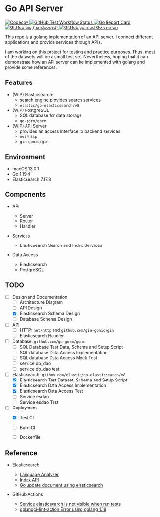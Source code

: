 # Go API Server

<div>
  <a href="https://codecov.io/github/tainvecs/garage" >
    <img src="https://img.shields.io/codecov/c/github/tainvecs/garage?flag=apisrv&token=A508HNNW6R&style=for-the-badge&logo=codecov" alt="Codecov" >
  </a>
  <a href="https://github.com/tainvecs/garage/actions/workflows/apisrv_test.yaml" >
    <img src="https://img.shields.io/github/workflow/status/tainvecs/garage/APISRV%20Unit%20Tests?label=Unit%20Tests&style=for-the-badge&logo=github" alt="GitHub Test Workflow Status">
  <a>
  <a href="https://goreportcard.com/report/github.com/tainvecs/garage/apisrv" >
    <img src="https://goreportcard.com/badge/github.com/tainvecs/garage/apisrv?style=for-the-badge" alt="Go Report Card" >
  </a>
  <a href="https://github.com/tainvecs/garage/tags" >
    <img src="https://img.shields.io/badge/TAG-APISRV%2Fv0.0.1-blue?style=for-the-badge" alt="GitHub tag (hardcoded)">
  </a>
  <a href="https://github.com/tainvecs/garage/blob/main/apisrv/go.mod" >
    <img src="https://img.shields.io/github/go-mod/go-version/tainvecs/garage?filename=apisrv%2Fgo.mod&style=for-the-badge&logo=go" alt="GitHub go.mod Go version">
  </a>
</div>
<p></p>

This repo is a golang implementation of an API server.
I connect different applications and provide services through APIs. </br >

I am working on this project for testing and practice purposes.
Thus, most of the datasets will be a small test set.
Nevertheless, hoping that it can demonstrate how an API server can be implemented with golang and provide some references.


## Features
- (WIP) Elasticsearch:
    - search engine provides search services
    - `elastic/go-elasticsearch/v8`
- (WIP) PostgreSQL
    - SQL database for data storage
    - `go-gorm/gorm`
- (WIP) API Server
    - provides an access interface to backend services
    - `net/http`
    - `gin-gonic/gin`


## Environment
- macOS 13.0.1
- Go 1.19.4
- Elasticsearch 7.17.8


## Components
- API
  - Server
  - Router
  - Handler

- Services
  - Elasticsearch Search and Index Services

- Data Access
  - Elasticsearch
  - PostgreSQL


## TODO
- [ ] Design and Documentation
  - [ ] Architecture Diagram
  - [ ] API Design
  - [x] Elasticsearch Schema Design
  - [ ] Database Schema Design

- [ ] API
  - [ ] HTTP: `net/http` and `github.com/gin-gonic/gin`
  - [ ] Elasticsearch Handler

- [ ] Database: `github.com/go-gorm/gorm`
  - [ ] SQL Database Test Data, Schema and Setup Script
  - [ ] SQL database Data Access Implementation
  - [ ] SQL database Data Access Mock Test
  - [ ] service db_dao
  - [ ] service db_dao test

- [ ] Elasticsearch: `github.com/elastic/go-elasticsearch/v8`
  - [x] Elasticsearch Test Dataset, Schema and Setup Script
  - [x] Elasticsearch Data Access Implementation
  - [x] Elasticsearch Data Access Test
  - [ ] Service esdao
  - [ ] Service esdao Test

- [ ] Deployment
  - [x] Test CI
  - [ ] Build CI
  - [ ] Dockerfile


## Reference
- Elasticsearch
  - [Language Analyzer](https://www.elastic.co/guide/en/elasticsearch/reference/current/analysis-lang-analyzer.html)
  - [Index API](https://www.elastic.co/guide/en/elasticsearch/reference/current/docs-index_.html)
  - [Go update document using elasticsearch](https://stackoverflow.com/questions/71048446/go-update-document-using-elastic-search)

- GitHub Actions
  - [Service elasticsearch is not visible when run tests](https://stackoverflow.com/questions/64204333/service-elasticsearch-is-not-visible-when-run-tests)
  - [golangci-lint-action Error using golang 1.18](https://github.com/golangci/golangci-lint-action/issues/442)
